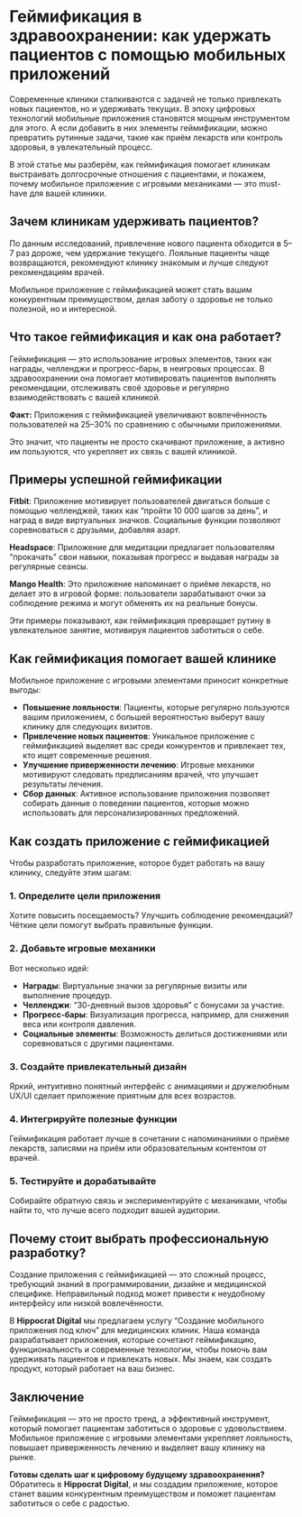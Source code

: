 # Геймификация в здравоохранении: как удержать пациентов с помощью мобильных приложений

Современные клиники сталкиваются с задачей не только привлекать новых пациентов, но и удерживать текущих. В эпоху цифровых технологий мобильные приложения становятся мощным инструментом для этого. А если добавить в них элементы геймификации, можно превратить рутинные задачи, такие как приём лекарств или контроль здоровья, в увлекательный процесс.

В этой статье мы разберём, как геймификация помогает клиникам выстраивать долгосрочные отношения с пациентами, и покажем, почему мобильное приложение с игровыми механиками — это must-have для вашей клиники.

## Зачем клиникам удерживать пациентов?

По данным исследований, привлечение нового пациента обходится в 5–7 раз дороже, чем удержание текущего. Лояльные пациенты чаще возвращаются, рекомендуют клинику знакомым и лучше следуют рекомендациям врачей.

Мобильное приложение с геймификацией может стать вашим конкурентным преимуществом, делая заботу о здоровье не только полезной, но и интересной.

## Что такое геймификация и как она работает?

Геймификация — это использование игровых элементов, таких как награды, челленджи и прогресс-бары, в неигровых процессах. В здравоохранении она помогает мотивировать пациентов выполнять рекомендации, отслеживать своё здоровье и регулярно взаимодействовать с вашей клиникой.

<Alert type="success">
<strong>Факт:</strong> Приложения с геймификацией увеличивают вовлечённость пользователей на 25–30% по сравнению с обычными приложениями.
</Alert>

Это значит, что пациенты не просто скачивают приложение, а активно им пользуются, что укрепляет их связь с вашей клиникой.

## Примеры успешной геймификации

**Fitbit**: Приложение мотивирует пользователей двигаться больше с помощью челленджей, таких как “пройти 10 000 шагов за день”, и наград в виде виртуальных значков. Социальные функции позволяют соревноваться с друзьями, добавляя азарт.

**Headspace**: Приложение для медитации предлагает пользователям “прокачать” свои навыки, показывая прогресс и выдавая награды за регулярные сеансы.

**Mango Health**: Это приложение напоминает о приёме лекарств, но делает это в игровой форме: пользователи зарабатывают очки за соблюдение режима и могут обменять их на реальные бонусы.

Эти примеры показывают, как геймификация превращает рутину в увлекательное занятие, мотивируя пациентов заботиться о себе.

## Как геймификация помогает вашей клинике

Мобильное приложение с игровыми элементами приносит конкретные выгоды:

- **Повышение лояльности**: Пациенты, которые регулярно пользуются вашим приложением, с большей вероятностью выберут вашу клинику для следующих визитов.
- **Привлечение новых пациентов**: Уникальное приложение с геймификацией выделяет вас среди конкурентов и привлекает тех, кто ищет современные решения.
- **Улучшение приверженности лечению**: Игровые механики мотивируют следовать предписаниям врачей, что улучшает результаты лечения.
- **Сбор данных**: Активное использование приложения позволяет собирать данные о поведении пациентов, которые можно использовать для персонализированных предложений.

## Как создать приложение с геймификацией

Чтобы разработать приложение, которое будет работать на вашу клинику, следуйте этим шагам:

### 1. Определите цели приложения

Хотите повысить посещаемость? Улучшить соблюдение рекомендаций? Чёткие цели помогут выбрать правильные функции.

### 2. Добавьте игровые механики

Вот несколько идей:

- **Награды**: Виртуальные значки за регулярные визиты или выполнение процедур.
- **Челленджи**: “30-дневный вызов здоровья” с бонусами за участие.
- **Прогресс-бары**: Визуализация прогресса, например, для снижения веса или контроля давления.
- **Социальные элементы**: Возможность делиться достижениями или соревноваться с другими пациентами.

### 3. Создайте привлекательный дизайн

Яркий, интуитивно понятный интерфейс с анимациями и дружелюбным UX/UI сделает приложение приятным для всех возрастов.

### 4. Интегрируйте полезные функции

Геймификация работает лучше в сочетании с напоминаниями о приёме лекарств, записями на приём или образовательным контентом от врачей.

### 5. Тестируйте и дорабатывайте

Собирайте обратную связь и экспериментируйте с механиками, чтобы найти то, что лучше всего подходит вашей аудитории.

## Почему стоит выбрать профессиональную разработку?

Создание приложения с геймификацией — это сложный процесс, требующий знаний в программировании, дизайне и медицинской специфике. Неправильный подход может привести к неудобному интерфейсу или низкой вовлечённости.

В **Hippocrat Digital** мы предлагаем услугу “Создание мобильного приложения под ключ” для медицинских клиник. Наша команда разрабатывает приложения, которые сочетают геймификацию, функциональность и современные технологии, чтобы помочь вам удерживать пациентов и привлекать новых. Мы знаем, как создать продукт, который работает на ваш бизнес.

## Заключение

Геймификация — это не просто тренд, а эффективный инструмент, который помогает пациентам заботиться о здоровье с удовольствием. Мобильное приложение с игровыми элементами укрепляет лояльность, повышает приверженность лечению и выделяет вашу клинику на рынке.

**Готовы сделать шаг к цифровому будущему здравоохранения?** Обратитесь в **Hippocrat Digital**, и мы создадим приложение, которое станет вашим конкурентным преимуществом и поможет пациентам заботиться о себе с радостью.
